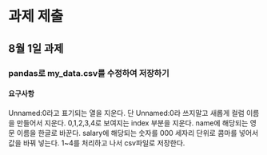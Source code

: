 # 과제 제출

## 8월 1일 과제<br>
### pandas로 my_data.csv를 수정하여 저장하기<br>

#### 요구사항
Unnamed:0라고 표기되는 열을 지운다. 단 Unnamed:0라 쓰지말고 새롭게 컬럼 이름을 만들어서 지운다.
0,1,2,3,4로 보여지는 index 부분을 지운다.
name에 해당되는 영문 이름을 한글로 바꾼다.
salary에 해당되는 숫자를 000 세자리 단위로 콤마를 넣어서 값을 바꿔 넣는다.
1~4를 처리하고 나서 csv파일로 저장한다.